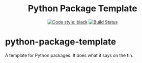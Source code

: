 <h1 align="center">Python Package Template</h1>

<p align="center">
<a href="https://github.com/ambv/black"><img alt="Code style: black" src="https://img.shields.io/badge/code%20style-black-000000.svg"></a>
<a href="https://github.com/PeakBI/python-package-template/actions"><img alt="Build Status" src="https://github.com/markdouthwaite/python-package-template/workflows/Build/badge.svg"></a>
</p>

# python-package-template
A template for Python packages. It does what it says on the tin.
